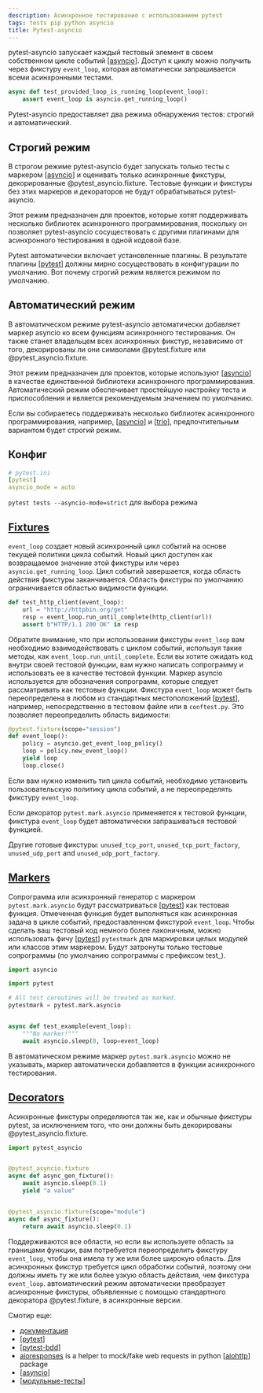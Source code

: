 ```yaml
---
description: Асинхронное тестирование с использованием pytest
tags: tests pip python asyncio
title: Pytest-asyncio
---
```

pytest-asyncio запускает каждый тестовый элемент в своем собственном цикле событий [[asyncio]]. Доступ к циклу можно получить через фикстуру `event_loop`, которая автоматически запрашивается всеми асинхронными тестами.

```python
async def test_provided_loop_is_running_loop(event_loop):
    assert event_loop is asyncio.get_running_loop()
```

Pytest-asyncio предоставляет два режима обнаружения тестов: строгий и автоматический.

## Строгий режим

В строгом режиме pytest-asyncio будет запускать только тесты с маркером [[asyncio]] и оценивать только асинхронные фикстуры, декорированные @pytest_asyncio.fixture. Тестовые функции и фикстуры без этих маркеров и декораторов не будут обрабатываться pytest-asyncio.

Этот режим предназначен для проектов, которые хотят поддерживать несколько библиотек асинхронного программирования, поскольку он позволяет pytest-asyncio сосуществовать с другими плагинами для асинхронного тестирования в одной кодовой базе.

Pytest автоматически включает установленные плагины. В результате плагины [[pytest]] должны мирно сосуществовать в конфигурации по умолчанию. Вот почему строгий режим является режимом по умолчанию.

## Автоматический режим

В автоматическом режиме pytest-asyncio автоматически добавляет маркер asyncio ко всем функциям асинхронного тестирования. Он также станет владельцем всех асинхронных фикстур, независимо от того, декорированы ли они символами @pytest.fixture или @pytest_asyncio.fixture.

Этот режим предназначен для проектов, которые используют [[asyncio]] в качестве единственной библиотеки асинхронного программирования. Автоматический режим обеспечивает простейшую настройку теста и приспособления и является рекомендуемым значением по умолчанию.

Если вы собираетесь поддерживать несколько библиотек асинхронного программирования, например, [[asyncio]] и [[trio]], предпочтительным вариантом будет строгий режим.

## Конфиг

```yml
# pytest.ini
[pytest]
asyncio_mode = auto
```

`pytest tests --asyncio-mode=strict` для выбора режима

## [Fixtures](https://pytest-asyncio.readthedocs.io/en/latest/reference/fixtures.html)

`event_loop` создает новый асинхронный цикл событий на основе текущей политики цикла событий. Новый цикл доступен как возвращаемое значение этой фикстуры или через `asyncio.get_running_loop`. Цикл событий завершается, когда область действия фикстуры заканчивается. Область фикстуры по умолчанию ограничивается областью видимости функции.

```python
def test_http_client(event_loop):
    url = "http://httpbin.org/get"
    resp = event_loop.run_until_complete(http_client(url))
    assert b"HTTP/1.1 200 OK" in resp
```

Обратите внимание, что при использовании фикстуры `event_loop` вам необходимо взаимодействовать с циклом событий, используя такие методы, как `event_loop.run_until_complete`. Если вы хотите ожидать код внутри своей тестовой функции, вам нужно написать сопрограмму и использовать ее в качестве тестовой функции. Маркер asyncio используется для обозначения сопрограмм, которые следует рассматривать как тестовые функции. Фикстура `event_loop` может быть переопределена в любом из стандартных местоположений [[pytest]], например, непосредственно в тестовом файле или в `conftest.py`. Это позволяет переопределить область видимости:

```python
@pytest.fixture(scope="session")
def event_loop():
    policy = asyncio.get_event_loop_policy()
    loop = policy.new_event_loop()
    yield loop
    loop.close()
```

Если вам нужно изменить тип цикла событий, необходимо установить пользовательскую политику цикла событий, а не переопределять фикстуру `event_loop`.

Если декоратор `pytest.mark.asyncio` применяется к тестовой функции, фикстура `event_loop` будет автоматически запрашиваться тестовой функцией.

Другие готовые фикстуры: `unused_tcp_port`, `unused_tcp_port_factory`, `unused_udp_port` and `unused_udp_port_factory`.

## [Markers](https://pytest-asyncio.readthedocs.io/en/latest/reference/markers.html)

Сопрограмма или асинхронный генератор с маркером `pytest.mark.asyncio` будут рассматриваться [[pytest]] как тестовая функция. Отмеченная функция будет выполняться как асинхронная задача в цикле событий, предоставленном фикстурой `event_loop`. Чтобы сделать ваш тестовый код немного более лаконичным, можно использовать фичу [[pytest]] `pytestmark` для маркировки целых модулей или классов этим маркером. Будут затронуты только тестовые сопрограммы (по умолчанию сопрограммы с префиксом test_).

```python
import asyncio

import pytest

# All test coroutines will be treated as marked.
pytestmark = pytest.mark.asyncio


async def test_example(event_loop):
    """No marker!"""
    await asyncio.sleep(0, loop=event_loop)
```

В автоматическом режиме маркер `pytest.mark.asyncio` можно не указывать, маркер автоматически добавляется в функции асинхронного тестирования.

## [Decorators](https://pytest-asyncio.readthedocs.io/en/latest/reference/decorators.html)

Асинхронные фикстуры определяются так же, как и обычные фикстуры pytest, за исключением того, что они должны быть декорированы @pytest_asyncio.fixture.

```python
import pytest_asyncio


@pytest_asyncio.fixture
async def async_gen_fixture():
    await asyncio.sleep(0.1)
    yield "a value"


@pytest_asyncio.fixture(scope="module")
async def async_fixture():
    return await asyncio.sleep(0.1)
```

Поддерживаются все области, но если вы используете область за границами функции, вам потребуется переопределить фикстуру `event_loop`, чтобы она имела ту же или более широкую область. Для асинхронных фикстур требуется цикл обработки событий, поэтому они должны иметь ту же или более узкую область действия, чем фикстура `event_loop`. автоматический режим автоматически преобразует асинхронные фикстуры, объявленные с помощью стандартного декоратора @pytest.fixture, в асинхронные версии.

Смотир еще:

- [документация](https://pytest-asyncio.readthedocs.io/en/latest/concepts.html)
- [[pytest]]
- [[pytest-bdd]]
- [aioresponses](https://github.com/pnuckowski/aioresponses) is a helper to mock/fake web requests in python [[aiohttp]] package
- [[asyncio]]
- [[модульные-тесты]]

[//begin]: # "Autogenerated link references for markdown compatibility"
[asyncio]: asyncio "Asyncio"
[pytest]: pytest "Pytest"
[trio]: trio "Trio асинхронный фреймворк"
[pytest-bdd]: pytest-bdd "pytest-bdd"
[aiohttp]: aiohttp "Aiohttp асинхронный клиент-свервер на python."
[модульные-тесты]: %D0%BC%D0%BE%D0%B4%D1%83%D0%BB%D1%8C%D0%BD%D1%8B%D0%B5-%D1%82%D0%B5%D1%81%D1%82%D1%8B "Модульные тесты"
[//end]: # "Autogenerated link references"
[//begin]: # "Autogenerated link references for markdown compatibility"
[asyncio]: asyncio "Asyncio"
[asyncio]: asyncio "Asyncio"
[pytest]: pytest "Pytest"
[asyncio]: asyncio "Asyncio"
[asyncio]: asyncio "Asyncio"
[trio]: trio "Trio асинхронный фреймворк"
[pytest]: pytest "Pytest"
[pytest]: pytest "Pytest"
[pytest]: pytest "Pytest"
[pytest]: pytest "Pytest"
[pytest-bdd]: pytest-bdd "pytest-bdd"
[aiohttp]: aiohttp "Aiohttp асинхронный клиент-свервер на python."
[asyncio]: asyncio "Asyncio"
[модульные-тесты]: модульные-тесты "Модульные тесты"
[//end]: # "Autogenerated link references"